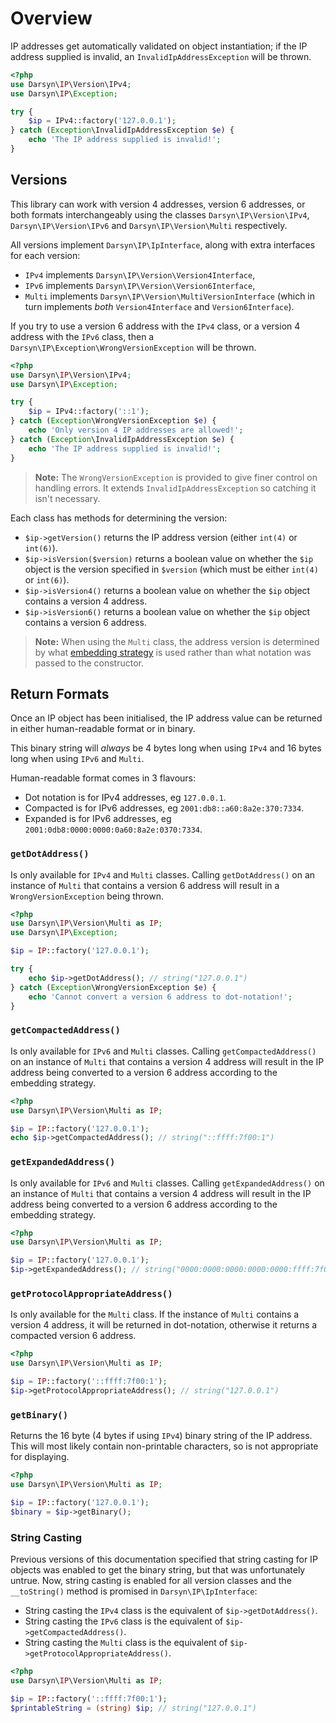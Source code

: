 # Overview

IP addresses get automatically validated on object instantiation; if the IP
address supplied is invalid, an `InvalidIpAddressException` will be thrown.

```php
<?php
use Darsyn\IP\Version\IPv4;
use Darsyn\IP\Exception;

try {
    $ip = IPv4::factory('127.0.0.1');
} catch (Exception\InvalidIpAddressException $e) {
    echo 'The IP address supplied is invalid!';
}
```

## Versions

This library can work with version 4 addresses, version 6 addresses, or both
formats interchangeably using the classes `Darsyn\IP\Version\IPv4`,
`Darsyn\IP\Version\IPv6` and `Darsyn\IP\Version\Multi` respectively.

All versions implement `Darsyn\IP\IpInterface`, along with extra interfaces for
each version:

- `IPv4` implements `Darsyn\IP\Version\Version4Interface`,
- `IPv6` implements `Darsyn\IP\Version\Version6Interface`,
- `Multi` implements `Darsyn\IP\Version\MultiVersionInterface`
  (which in turn implements *both* `Version4Interface` and `Version6Interface`).

If you try to use a version 6 address with the `IPv4` class, or a version 4
address with the `IPv6` class, then a `Darsyn\IP\Exception\WrongVersionException`
will be thrown.

```php
<?php
use Darsyn\IP\Version\IPv4;
use Darsyn\IP\Exception;

try {
    $ip = IPv4::factory('::1');
} catch (Exception\WrongVersionException $e) {
    echo 'Only version 4 IP addresses are allowed!';
} catch (Exception\InvalidIpAddressException $e) {
    echo 'The IP address supplied is invalid!';
}
```

> **Note:** The `WrongVersionException` is provided to give finer control on
> handling errors. It extends `InvalidIpAddressException` so catching it isn't
> necessary.

Each class has methods for determining the version:

- `$ip->getVersion()` returns the IP address version (either `int(4)` or
  `int(6)`). 
- `$ip->isVersion($version)` returns a boolean value on whether the `$ip` object
  is the version specified in `$version` (which must be either `int(4)` or
  `int(6)`).
- `$ip->isVersion4()` returns a boolean value on whether the `$ip` object
  contains a version 4 address.
- `$ip->isVersion6()` returns a boolean value on whether the `$ip` object
  contains a version 6 address.

> **Note:** When using the `Multi` class, the address version is determined by
> what [embedding strategy](./05-strategies.md) is used rather than what
> notation was passed to the constructor.

## Return Formats

Once an IP object has been initialised, the IP address value can be returned in
either human-readable format or in binary.

This binary string will *always* be 4 bytes long when using `IPv4` and 16 bytes
long when using `IPv6` and `Multi`.

Human-readable format comes in 3 flavours:

- Dot notation is for IPv4 addresses, eg `127.0.0.1`.
- Compacted is for IPv6 addresses, eg `2001:db8::a60:8a2e:370:7334`.
- Expanded is for IPv6 addresses, eg `2001:0db8:0000:0000:0a60:8a2e:0370:7334`.

### `getDotAddress()`

Is only available for `IPv4` and `Multi` classes. Calling `getDotAddress()` on
an instance of `Multi` that contains a version 6 address will result in a
`WrongVersionException` being thrown.

```php
<?php
use Darsyn\IP\Version\Multi as IP;
use Darsyn\IP\Exception;

$ip = IP::factory('127.0.0.1');

try {
    echo $ip->getDotAddress(); // string("127.0.0.1")
} catch (Exception\WrongVersionException $e) {
    echo 'Cannot convert a version 6 address to dot-notation!';
}
```

### `getCompactedAddress()`

Is only available for `IPv6` and `Multi` classes. Calling `getCompactedAddress()`
on an instance of `Multi` that contains a version 4 address will result in the
IP address being converted to a version 6 address according to the embedding
strategy.

```php
<?php
use Darsyn\IP\Version\Multi as IP;

$ip = IP::factory('127.0.0.1');
echo $ip->getCompactedAddress(); // string("::ffff:7f00:1")
```

### `getExpandedAddress()`

Is only available for `IPv6` and `Multi` classes. Calling `getExpandedAddress()`
on an instance of `Multi` that contains a version 4 address will result in the
IP address being converted to a version 6 address according to the embedding
strategy.

```php
<?php
use Darsyn\IP\Version\Multi as IP;

$ip = IP::factory('127.0.0.1');
$ip->getExpandedAddress(); // string("0000:0000:0000:0000:0000:ffff:7f00:0001")
```

### `getProtocolAppropriateAddress()`

Is only available for the `Multi` class. If the instance of `Multi` contains a
version 4 address, it will be returned in dot-notation, otherwise it returns a
compacted version 6 address.

```php
<?php
use Darsyn\IP\Version\Multi as IP;

$ip = IP::factory('::ffff:7f00:1');
$ip->getProtocolAppropriateAddress(); // string("127.0.0.1")
```

### `getBinary()`

Returns the 16 byte (4 bytes if using `IPv4`) binary string of the IP address.
This will most likely contain non-printable characters, so is not appropriate
for displaying. 

```php
<?php
use Darsyn\IP\Version\Multi as IP;

$ip = IP::factory('127.0.0.1');
$binary = $ip->getBinary();
```

### String Casting

Previous versions of this documentation specified that string casting for IP
objects was enabled to get the binary string, but that was unfortunately untrue.
Now, string casting is enabled for all version classes and the `__toString()`
method is promised in `Darsyn\IP\IpInterface`:

- String casting the `IPv4` class is the equivalent of `$ip->getDotAddress()`.
- String casting the `IPv6` class is the equivalent of
  `$ip->getCompactedAddress()`.
- String casting the `Multi` class is the equivalent of
  `$ip->getProtocolAppropriateAddress()`.

```php
<?php
use Darsyn\IP\Version\Multi as IP;

$ip = IP::factory('::ffff:7f00:1');
$printableString = (string) $ip; // string("127.0.0.1")
```
